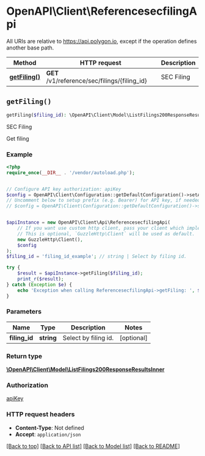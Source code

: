 # OpenAPI\Client\ReferencesecfilingApi

All URIs are relative to https://api.polygon.io, except if the operation defines another base path.

| Method | HTTP request | Description |
| ------------- | ------------- | ------------- |
| [**getFiling()**](ReferencesecfilingApi.md#getFiling) | **GET** /v1/reference/sec/filings/{filing_id} | SEC Filing |


## `getFiling()`

```php
getFiling($filing_id): \OpenAPI\Client\Model\ListFilings200ResponseResultsInner
```

SEC Filing

Get filing

### Example

```php
<?php
require_once(__DIR__ . '/vendor/autoload.php');


// Configure API key authorization: apiKey
$config = OpenAPI\Client\Configuration::getDefaultConfiguration()->setApiKey('apiKey', 'YOUR_API_KEY');
// Uncomment below to setup prefix (e.g. Bearer) for API key, if needed
// $config = OpenAPI\Client\Configuration::getDefaultConfiguration()->setApiKeyPrefix('apiKey', 'Bearer');


$apiInstance = new OpenAPI\Client\Api\ReferencesecfilingApi(
    // If you want use custom http client, pass your client which implements `GuzzleHttp\ClientInterface`.
    // This is optional, `GuzzleHttp\Client` will be used as default.
    new GuzzleHttp\Client(),
    $config
);
$filing_id = 'filing_id_example'; // string | Select by filing id.

try {
    $result = $apiInstance->getFiling($filing_id);
    print_r($result);
} catch (Exception $e) {
    echo 'Exception when calling ReferencesecfilingApi->getFiling: ', $e->getMessage(), PHP_EOL;
}
```

### Parameters

| Name | Type | Description  | Notes |
| ------------- | ------------- | ------------- | ------------- |
| **filing_id** | **string**| Select by filing id. | [optional] |

### Return type

[**\OpenAPI\Client\Model\ListFilings200ResponseResultsInner**](../Model/ListFilings200ResponseResultsInner.md)

### Authorization

[apiKey](../../README.md#apiKey)

### HTTP request headers

- **Content-Type**: Not defined
- **Accept**: `application/json`

[[Back to top]](#) [[Back to API list]](../../README.md#endpoints)
[[Back to Model list]](../../README.md#models)
[[Back to README]](../../README.md)
